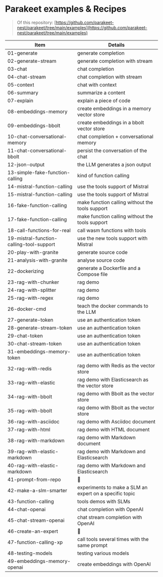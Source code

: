 # Parakeet examples & Recipes

> Of this repository: [https://github.com/parakeet-nest/parakeet/tree/main/examples](https://github.com/parakeet-nest/parakeet/tree/main/examples)

| Item | Details |
| --- | --- |
| 01-generate | generate completion |
| 02-generate-stream | generate completion with stream |
| 03-chat | chat completion |
| 04-chat-stream | chat completion with stream |
| 05-context | chat with context |
| 06-summary | summarize a content |
| 07-explain | explain a piece of code |
| 08-embeddings-memory | create embeddings in a memory vector store |
| 09-embeddings-bbolt | create embeddings in a bbolt vector store |
| 10-chat-conversational-memory | chat completion + conversational memory |
| 11-chat-conversational-bbolt | persist the conversation of the chat |
| 12-json-output | the LLM generates a json output |
| 13-simple-fake-function-calling | kind of function calling |
| 14-mistral-function-calling | use the tools support of Mistral |
| 15-mistral-function-calling | use the tools support of Mistral |
| 16-fake-function-calling | make function calling without the tools support |
| 17-fake-function-calling | make function calling without the tools support |
| 18-call-functions-for-real | call wasm functions with tools |
| 19-mistral-function-calling-tool-support | use the new tools support with Mistral |
| 20-play-with-granite | generate source code |
| 21-analysis-with-granite | analyse source code |
| 22-dockerizing | generate a Dockerfile and a Compose file |
| 23-rag-with-chunker | rag demo |
| 24-rag-with-splitter | rag demo |
| 25-rag-with-regex | rag demo |
| 26-docker-cmd | teach the docker commands to the LLM |
| 27-generate-token | use an authentication token |
| 28-generate-stream-token | use an authentication token |
| 29-chat-token | use an authentication token |
| 30-chat-stream-token | use an authentication token |
| 31-embeddings-memory-token | use an authentication token |
| 32-rag-with-redis | rag demo with Redis as the vector store |
| 33-rag-with-elastic | rag demo with Elasticsearch as the vector store |
| 34-rag-with-bbolt | rag demo with Bbolt as the vector store |
| 35-rag-with-bbolt | rag demo with Bbolt as the vector store |
| 36-rag-with-asciidoc | rag demo with Asciidoc document |
| 37-rag-with-html | rag demo with HTML document |
| 38-rag-with-markdown | rag demo with Markdown document |
| 39-rag-with-elastic-markdown | rag demo with Markdown and Elasticsearch |
| 40-rag-with-elastic-markdown | rag demo with Markdown and Elasticsearch |
| 41-prompt-from-repo | 🚧 |
| 42-make-a-slm-smarter | experiments to make a SLM an expert on a specific topic |
| 43-function-calling | tools demos with SLMs |
| 44-chat-openai | chat completion with OpenAI |
| 45-chat-stream-openai | chat stream completion with OpenAI |
| 46-create-an-expert | 🚧 |
| 47-function-calling-xp | call tools several times with the same prompt |
| 48-testing-models | testing various models |
| 49-embeddings-memory-openai | create embeddings with OpenAI |
